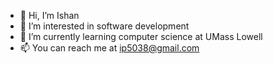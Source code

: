 - 👋 Hi, I’m Ishan
- 👀 I’m interested in software development
- 🌱 I’m currently learning computer science at UMass Lowell
- 📫 You can reach me at ip5038@gmail.com

<!---
ip5038/ip5038 is a ✨ special ✨ repository because its `README.md` (this file) appears on your GitHub profile.
You can click the Preview link to take a look at your changes.
--->
